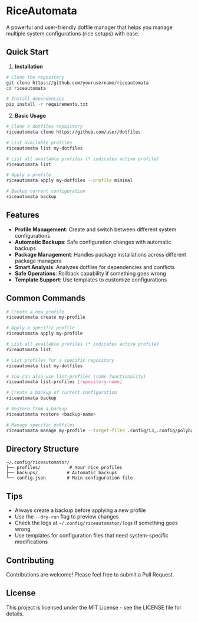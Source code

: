 # RiceAutomata

A powerful and user-friendly dotfile manager that helps you manage multiple system configurations (rice setups) with ease.

## Quick Start

1. **Installation**
```bash
# Clone the repository
git clone https://github.com/yourusername/riceautomata
cd riceautomata

# Install dependencies
pip install -r requirements.txt
```

2. **Basic Usage**

```bash
# Clone a dotfiles repository
riceautomata clone https://github.com/user/dotfiles

# List available profiles
riceautomata list my-dotfiles

# List all available profiles (* indicates active profile)
riceautomata list

# Apply a profile
riceautomata apply my-dotfiles --profile minimal

# Backup current configuration
riceautomata backup
```

## Features

- **Profile Management**: Create and switch between different system configurations
- **Automatic Backups**: Safe configuration changes with automatic backups
- **Package Management**: Handles package installations across different package managers
- **Smart Analysis**: Analyzes dotfiles for dependencies and conflicts
- **Safe Operations**: Rollback capability if something goes wrong
- **Template Support**: Use templates to customize configurations

## Common Commands

```bash
# Create a new profile
riceautomata create my-profile

# Apply a specific profile
riceautomata apply my-profile

# List all available profiles (* indicates active profile)
riceautomata list

# List profiles for a specific repository
riceautomata list my-dotfiles

# You can also use list-profiles (same functionality)
riceautomata list-profiles [repository-name]

# Create a backup of current configuration
riceautomata backup

# Restore from a backup
riceautomata restore <backup-name>

# Manage specific dotfiles
riceautomata manage my-profile --target-files .config/i3,.config/polybar
```

## Directory Structure

```
~/.config/riceautomator/
├── profiles/           # Your rice profiles
├── backups/           # Automatic backups
└── config.json        # Main configuration file
```

## Tips

- Always create a backup before applying a new profile
- Use the `--dry-run` flag to preview changes
- Check the logs at `~/.config/riceautomator/logs` if something goes wrong
- Use templates for configuration files that need system-specific modifications

## Contributing

Contributions are welcome! Please feel free to submit a Pull Request.

## License

This project is licensed under the MIT License - see the LICENSE file for details.
